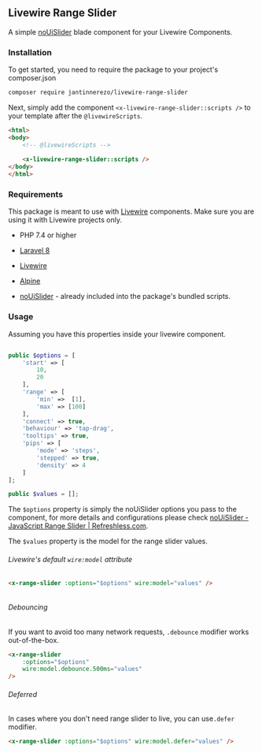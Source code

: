 ## Livewire Range Slider

A  simple [noUiSlider](https://github.com/leongersen/noUiSlider) blade component for your Livewire Components.



### Installation

To get started, you need to require the package to your project's composer.json

```bash
composer require jantinnerezo/livewire-range-slider
```

Next, simply add the component ``<x-livewire-range-slider::scripts />`` to your template after the ``@livewireScripts``.

```html
<html>
<body>
    <!-- @livewireScripts -->
    
    <x-livewire-range-slider::scripts />
</body>
</html>
```

### Requirements

This package is meant to use with [Livewire](https://laravel-livewire.com/) components. Make sure you are using it with Livewire projects only.

- PHP 7.4 or higher

- [Laravel 8](https://laravel.com/docs/8.x/installation)

- [Livewire](https://laravel-livewire.com/)

- [Alpine](https://alpinejs.dev)

- [noUiSlider](https://github.com/leongersen/noUiSlider) - already included into the package's bundled scripts.



### Usage

Assuming you have this properties inside your livewire component.

```php

public $options = [
    'start' => [
        10,
        20
    ],
    'range' => [
        'min' =>  [1],
        'max' => [100]
    ],
    'connect' => true,
    'behaviour' => 'tap-drag',
    'tooltips' => true,
    'pips' => [
        'mode' => 'steps',
        'stepped' => true,
        'density' => 4
    ]
];

public $values = [];
```

The `$options` property is simply the noUiSlider options you pass to the component, for more details and configurations please check [noUiSlider - JavaScript Range Slider | Refreshless.com](https://refreshless.com/nouislider/).

The `$values` property is the model for the range slider values.



###### Livewire's default ``wire:model`` attribute

```html
<x-range-slider :options="$options" wire:model="values" />
```

###### 

###### Debouncing

If you want to avoid too many network requests, ``.debounce`` modifier works out-of-the-box.

```html
<x-range-slider 
    :options="$options" 
    wire:model.debounce.500ms="values" 
/>
```



###### Deferred

In cases where you don't need range slider to live, you can use`.defer` modifier.

```html
<x-range-slider :options="$options" wire:model.defer="values" />
```

